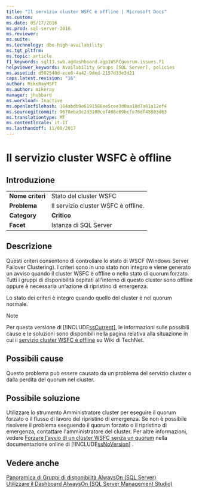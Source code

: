 ```yaml
---
title: "Il servizio cluster WSFC è offline | Microsoft Docs"
ms.custom: 
ms.date: 05/17/2016
ms.prod: sql-server-2016
ms.reviewer: 
ms.suite: 
ms.technology: dbe-high-availability
ms.tgt_pltfrm: 
ms.topic: article
f1_keywords: sql13.swb.agdashboard.agp1WSFCquorum.issues.f1
helpviewer_keywords: Availability Groups [SQL Server], policies
ms.assetid: d502548d-ece6-4a42-9ded-2157d33e3d21
caps.latest.revision: "16"
author: MikeRayMSFT
ms.author: mikeray
manager: jhubbard
ms.workload: Inactive
ms.openlocfilehash: 164abdb9e6191586ee5cee3d0aa18d7a61a12ef4
ms.sourcegitcommit: 9678eba3c2d3100cef408c69bcfe76df49803d63
ms.translationtype: MT
ms.contentlocale: it-IT
ms.lasthandoff: 11/09/2017
---
```

# <a name="wsfc-cluster-service-is-offline"></a>Il servizio cluster WSFC è offline
    
## <a name="introduction"></a>Introduzione  
  
|||  
|-|-|  
|**Nome criteri**|Stato del cluster WSFC|  
|**Problema**|Il servizio cluster WSFC è offline.|  
|**Category**|**Critico**|  
|**Facet**|Istanza di SQL Server|  
  
## <a name="description"></a>Descrizione  
 Questi criteri consentono di controllare lo stato di WSCF (Windows Server Failover Clustering). I criteri sono in uno stato non integro e viene generato un avviso quando il cluster WSFC è offline o nello stato di quorum forzato. Tutti i gruppi di disponibilità ospitati all'interno di questo cluster sono offline oppure è necessaria un'azione di ripristino di emergenza.  
  
 Lo stato dei criteri è integro quando quello del cluster è nel quorum normale.  
  
> [!NOTE]  
>  Per questa versione di [!INCLUDE[ssCurrent](../../../includes/sscurrent-md.md)], le informazioni sulle possibili cause e le soluzioni sono disponibili nella pagina relativa alla situazione in cui il [servizio cluster WSFC è offline](http://go.microsoft.com/fwlink/p/?LinkId=220849) su Wiki di TechNet.  
  
## <a name="possible-causes"></a>Possibili cause  
 Questo problema può essere causato da un problema del servizio cluster o dalla perdita del quorum nel cluster.  
  
## <a name="possible-solution"></a>Possibile soluzione  
 Utilizzare lo strumento Amministratore cluster per eseguire il quorum forzato o il flusso di lavoro del ripristino di emergenza. Se non è possibile risolvere il problema eseguendo il quorum forzato o il ripristino di emergenza, contattare l'amministratore del cluster. Per altre informazioni, vedere [Forzare l'avvio di un cluster WSFC senza un quorum](../../../sql-server/failover-clusters/windows/force-a-wsfc-cluster-to-start-without-a-quorum.md) nella documentazione online di [!INCLUDE[ssNoVersion](../../../includes/ssnoversion-md.md)] .  
  
## <a name="see-also"></a>Vedere anche  
 [Panoramica di Gruppi di disponibilità AlwaysOn &#40;SQL Server&#41;](../../../database-engine/availability-groups/windows/overview-of-always-on-availability-groups-sql-server.md)   
 [Utilizzare il Dashboard AlwaysOn &#40;SQL Server Management Studio&#41;](../../../database-engine/availability-groups/windows/use-the-always-on-dashboard-sql-server-management-studio.md)  
  
  
